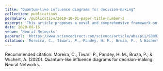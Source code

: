 ```yaml
---
title: "Quantum-like influence diagrams for decision-making"
collection: publications
permalink: /publication/2010-10-01-paper-title-number-2
excerpt: 'This article proposes a novel and comprehensive framework on how to describe the probabilistic nature of decision-making process.'
date: 2020-08-16
venue: 'Neural Networks'
paperurl: 'hhttps://www.sciencedirect.com/science/article/abs/pii/S0893608020302501'
citation: 'Moreira, C., Tiwari, P., Pandey, H. M., Bruza, P., & Wichert, A. (2020). Quantum-like influence diagrams for decision-making. Neural Networks.'
---
```




Recommended citation: Moreira, C., Tiwari, P., Pandey, H. M., Bruza, P., & Wichert, A. (2020). Quantum-like influence diagrams for decision-making. Neural Networks.
.
